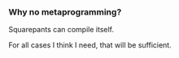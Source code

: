 
### Why no metaprogramming?
Squarepants can compile itself.

For all cases I think I need, that will be sufficient.

